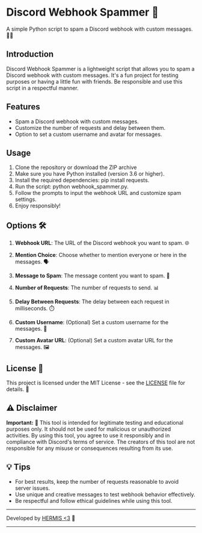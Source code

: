 # Discord Webhook Spammer 📣

A simple Python script to spam a Discord webhook with custom messages. 💬🚀

## Introduction
Discord Webhook Spammer is a lightweight script that allows you to spam a Discord webhook with custom messages. It's a fun project for testing purposes or having a little fun with friends. Be responsible and use this script in a respectful manner.

##  Features
- Spam a Discord webhook with custom messages.
- Customize the number of requests and delay between them.
- Option to set a custom username and avatar for messages.

## Usage

1. Clone the repository or download the ZIP archive
2. Make sure you have Python installed (version 3.6 or higher).
3. Install the required dependencies: pip install requests.
4. Run the script: python webhook_spammer.py.
5. Follow the prompts to input the webhook URL and customize spam settings.
6. Enjoy responsibly!



## Options 🛠️

1. **Webhook URL**: The URL of the Discord webhook you want to spam. 🌐

2. **Mention Choice**: Choose whether to mention everyone or here in the messages. 🗣️

3. **Message to Spam**: The message content you want to spam. 💬

4. **Number of Requests**: The number of requests to send. 📊

5. **Delay Between Requests**: The delay between each request in milliseconds. ⏱️

6. **Custom Username**: (Optional) Set a custom username for the messages. 👤

7. **Custom Avatar URL**: (Optional) Set a custom avatar URL for the messages. 🖼️

## License 📜

This project is licensed under the MIT License - see the [LICENSE](LICENSE) file for details. 📄

## ⚠️ Disclaimer

**Important:** 🚫 This tool is intended for legitimate testing and educational purposes only. It should not be used for malicious or unauthorized activities. By using this tool, you agree to use it responsibly and in compliance with Discord's terms of service. The creators of this tool are not responsible for any misuse or consequences resulting from its use.

## 💡 Tips

- For best results, keep the number of requests reasonable to avoid server issues.
- Use unique and creative messages to test webhook behavior effectively.
- Be respectful and follow ethical guidelines while using this tool.


---

Developed by [HERMIS <3](https://github.com/xHERMIS) 💖

---
